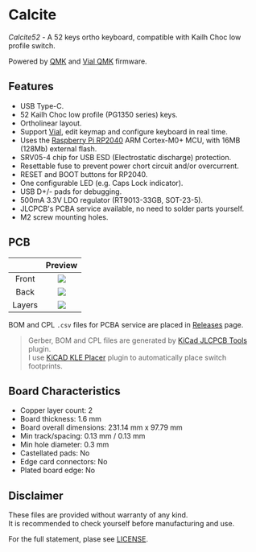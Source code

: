# Calcite

*Calcite52* - A 52 keys ortho keyboard, compatible with Kailh Choc low profile switch.  

Powered by [QMK](https://github.com/qmk/qmk_firmware) and [Vial QMK](https://github.com/vial-kb/vial-qmk) firmware.

## Features

- USB Type-C.
- 52 Kailh Choc low profile (PG1350 series) keys.
- Ortholinear layout.
- Support [Vial](https://get.vial.today/), edit keymap and configure keyboard in real time.
- Uses the [Raspberry Pi RP2040](https://www.raspberrypi.com/products/rp2040/) ARM Cortex-M0+ MCU, with 16MB (128Mb) external flash.
- SRV05-4 chip for USB ESD (Electrostatic discharge) protection.
- Resettable fuse to prevent power chort circuit and/or overcurrent.
- RESET and BOOT buttons for RP2040.
- One configurable LED (e.g. Caps Lock indicator).
- USB D+/- pads for debugging.
- 500mA 3.3V LDO regulator (RT9013-33GB, SOT-23-5).
- JLCPCB's PCBA service available, no need to solder parts yourself.
- M2 screw mounting holes.

## PCB

|        |               Preview                |
| :----: | :----------------------------------: |
| Front  | ![](https://i.imgur.com/gmzlI4C.png) |
|  Back  | ![](https://i.imgur.com/0coQmdB.png) |
| Layers | ![](https://i.imgur.com/m04crWC.png) |

BOM and CPL `.csv` files for PCBA service are placed in [Releases](https://github.com/ziteh/calcite/releases) page.

> Gerber, BOM and CPL files are generated by [KiCad JLCPCB Tools](https://github.com/Bouni/kicad-jlcpcb-tools) plugin.  
> I use [KiCAD KLE Placer](https://github.com/zykrah/kicad-kle-placer) plugin to automatically place switch footprints.

## Board Characteristics

- Copper layer count: 2
- Board thickness: 1.6 mm
- Board overall dimensions: 231.14 mm x 97.79 mm
- Min track/spacing: 0.13 mm / 0.13 mm
- Min hole diameter: 0.3 mm
- Castellated pads: No
- Edge card connectors: No
- Plated board edge: No

## Disclaimer

These files are provided without warranty of any kind.  
It is recommended to check yourself before manufacturing and use.

For the full statement, plase see [LICENSE](./LICENSE).
